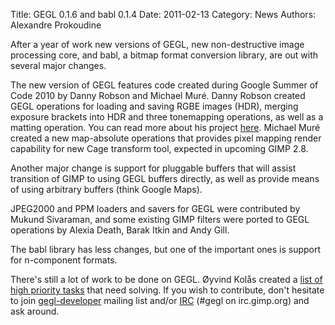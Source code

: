 Title: GEGL 0.1.6 and babl 0.1.4
Date: 2011-02-13
Category: News
Authors: Alexandre Prokoudine

After a year of work new versions of GEGL, new non-destructive image processing core, and babl, a bitmap format conversion library, are out with several major changes.

The new version of GEGL features code created during Google Summer of Code 2010 by Danny Robson and Michael Muré. Danny Robson created GEGL operations for loading and saving RGBE images (HDR), merging exposure brackets into HDR and three tonemapping operations, as well as a matting operation. You can read more about his project [here](https://web.archive.org/web/20110417075931/http://code.google.com/p/google-summer-of-code-2010-gimp/wiki/HdrMatting). Michael Muré created a new map-absolute operations that provides pixel mapping render capability for new Cage transform tool, expected in upcoming GIMP 2.8.

Another major change is support for pluggable buffers that will assist transition of GIMP to using GEGL buffers directly, as well as provide means of using arbitrary buffers (think Google Maps).

JPEG2000 and PPM loaders and savers for GEGL were contributed by Mukund Sivaraman, and some existing GIMP filters were ported to GEGL operations by Alexia Death, Barak Itkin and Andy Gill.

The babl library has less changes, but one of the important ones is support for n-component formats.

There's still a lot of work to be done on GEGL. Øyvind Kolås created a [list of high priority tasks](ttp://gegl.org/contribute.html) that need solving. If you wish to contribute, don't hesitate to join [gegl-developer](https://mail.gnome.org/mailman/listinfo/gegl-developer-list) mailing list and/or [IRC](http://www.gimp.org/irc.html) (#gegl on irc.gimp.org) and ask around.

